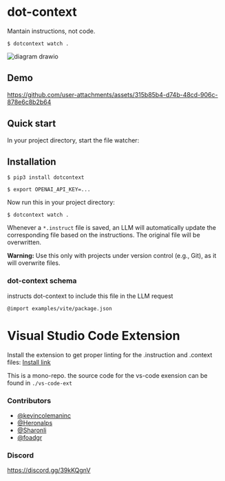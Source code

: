# dot-context

Mantain instructions, not code.

```
$ dotcontext watch .
```

![diagram drawio](https://github.com/user-attachments/assets/9957f037-ae4c-4e04-bd8f-6e086f7cac8c)


## Demo

https://github.com/user-attachments/assets/315b85b4-d74b-48cd-906c-878e6c8b2b64

## Quick start

In your project directory, start the file watcher:

## Installation

```
$ pip3 install dotcontext
```

```
$ export OPENAI_API_KEY=...
```

Now run this in your project directory:

```
$ dotcontext watch .
```

Whenever a `*.instruct` file is saved, an LLM will automatically update the corresponding file based on the instructions. The original file will be overwritten.

**Warning:** Use this only with projects under version control (e.g., Git), as it will overwrite files.

### dot-context schema

instructs dot-context to include this file in the LLM request

```
@import examples/vite/package.json
```

# Visual Studio Code Extension

Install the extension to get proper linting for the .instruction and .context files: [Install link](https://marketplace.visualstudio.com/items?itemName=DotContext.dot-context)

This is a mono-repo. the source code for the vs-code exension can be found in `./vs-code-ext`

### Contributors

- [@kevincolemaninc](https://github.com/kevincolemaninc)
- [@Heronalps](https://github.com/Heronalps)
- [@Sharonli](https://github.com/Sharonli)
- [@foadgr](https://github.com/foadgr)

### Discord

https://discord.gg/39kKQgnV
